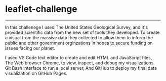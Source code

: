 # leaflet-challenge
----------------------------
In this challenege I used The United States Geological Survey, and it's provided scientific data from the new set of tools they developed. To create a visual from the massive data they collected to allow them to inform the public and other government orginzations in hopes to secure funding on issues facing our planet. 

I used VS Code text editor to create and edit HTML and JavaScript files, The Web browser Chrome, to view, inspect, and debug my visualizations, Git Bash interface to run a local server, And GitHub to deploy my final data visualization on GitHub Pages.